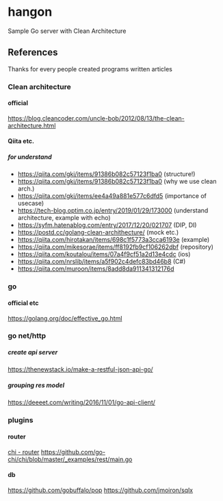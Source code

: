 # hangon
Sample Go server with Clean Architecture

## References
Thanks for every people created programs written articles
### Clean architecture
#### official
https://blog.cleancoder.com/uncle-bob/2012/08/13/the-clean-architecture.html
#### Qiita etc.
##### for understand
- https://qiita.com/gki/items/91386b082c57123f1ba0 (structure!)
- https://qiita.com/gki/items/91386b082c57123f1ba0 (why we use clean arch.)
- https://qiita.com/gki/items/ee4a49a881e577c6dfd5 (importance of usecase)
- https://tech-blog.optim.co.jp/entry/2019/01/29/173000 (understand architecture, example with echo)
- https://syfm.hatenablog.com/entry/2017/12/20/021707 (DIP, DI)
- https://postd.cc/golang-clean-archithecture/ (mock etc.)
- https://qiita.com/hirotakan/items/698c1f5773a3cca6193e (example)
- https://qiita.com/mikesorae/items/ff8192fb9cf106262dbf (repository)
- https://qiita.com/koutalou/items/07a4f9cf51a2d13e4cdc (ios)
- https://qiita.com/nrslib/items/a5f902c4defc83bd46b8 (C#)
- https://qiita.com/muroon/items/8add8da911341312176d

### go
#### official etc
https://golang.org/doc/effective_go.html

### go net/http
##### create api server
https://thenewstack.io/make-a-restful-json-api-go/
##### grouping res model
https://deeeet.com/writing/2016/11/01/go-api-client/

### plugins
#### router
[chi - router](https://github.com/go-chi/chi)
https://github.com/go-chi/chi/blob/master/_examples/rest/main.go
#### db
https://github.com/gobuffalo/pop
https://github.com/jmoiron/sqlx

